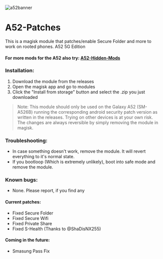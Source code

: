 ![a52banner](https://imgur.com/O4qKbcf.png)
# A52-Patches
This is a magisk module that patches/enable Secure Folder and more to work on rooted phones. A52 5G Edition

#### For more mods for the A52 also try: [A52-Hidden-Mods](https://github.com/Sloobot/A52-Hidden-Mods/)

### Installation:
1. Download the module from the releases
2. Open the magisk app and go to modules
3. Click the "Install from storage" button and select the .zip you just downloaded 

> Note: This module should only be used on the Galaxy A52 (SM-A526B) running the corresponding android security patch version as written in the releases. Trying on other devices is at your own risk.<br/>The changes are always reversible by simply removing the module in magisk.

### Troubleshooting:
- In case something doesn't work, remove the module. It will revert everything to it's normal state.
- If you bootloop (Which is extremely unlikely), boot into safe mode and remove the module.

### Known bugs:
- None. Please report, if you find any

#### Current patches:
- Fixed Secure Folder
- Fixed Secure Wifi
- Fixed Private Share
- Fixed S-Health (Thanks to @ShaDisNX255)

#### Coming in the future:
- Smasung Pass Fix
